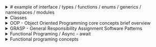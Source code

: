 <details><summary> # example of interface / types / functions / enums / generics / namespaces / modules</summary>
<p> 


## interface
```
interface SomePerson {
    name: string;
    age: number;
    greet(phrase: string): void;
}

let user1: SomePerson;

user1 = {
    name: 'Max',
    age: 30,
    greet(phrase: string) {
        phrase = phrase + ' ' + this.name;
    }
};

```
## type
```
type AddFn = (a: number, b: number) => number;  // type alias for function type (function signature)  
let add: AddFn;                                  
add = (n1: number, n2: number) => {
    return n1 + n2;
};
```

## simple types 
```
let name2: string = 'Max';
let age: number = 30;
let hasHobbies: boolean = true;
```
## array types
```
let hobbies: string[] = ['Sports', 'Cooking'];
let hobbies2: any[] = ['Sports', 1, true];
```
## tuples
```
let address: [string, number] = ['Superstreet', 99];
```
## enums
```
enum Color {
    Gray,   // 0
    Green,  // 1
    Blue    // 2
}

let myColor: Color = Color.Green;
console.log(myColor);   // 1
```
</p>
</details>

<details><summary> Classes </summary>
<p> 

# classes
```
class Person {
    name: string;  // public
    private type: string;   // private 
    protected TheAge: number = 30; // protected

    constructor(name: string, public username: string) { // public username: string is a shortcut for this.username = username; 
        this.name = name;
    }

    printAge() {
        console.log(this.TheAge);
        this.setType('Old Guy'); // can access private method
    }

    private setType(type: string) {
        this.type = type;
        console.log(this.type);
    }
}

const person = new Person('Max', 'max');
console.log(person.name, person.username);
```
## inheritance 
```
class Max extends Person {
    // name = 'Max'; // override name property
    constructor(username: string) {
        super('Max', username);
        this.TheAge = 31;
    }
}

const max = new Max('max');
console.log(max);
```
## getters & setters
```
class Plant {
    private _species: string = 'Default';

    get species() {
        return this._species;
    }

    set species(value: string) {
        if (value.length > 3) {
            this._species = value;
        } else {
            this._species = 'Default';
        }
    }
}

let plant = new Plant();
console.log(plant.species);

plant.species = 'AB';
console.log(plant.species);

plant.species = 'Green Plant';
console.log(plant.species);
```
## static properties & methods
 static properties & methods are attached to the class itself, not to the instances of the class
```
class Helpers {
    static PI: number = 3.14;       
    static calcCircumference(diameter: number): number {
        return this.PI * diameter;
    }
}

console.log(2 * Helpers.PI);
console.log(Helpers.calcCircumference(8));

```
## abstract classes
 abstract classes are base classes from which other classes may be derived. They may not be instantiated directly.
 abstract classes may contain implementation details for its members. The abstract keyword is used to define abstract classes as well as abstract methods within an abstract class.
```
abstract class Project {
    projectName: string = 'Default';
    budget: number = 1000;

    abstract changeName(name: string): void;

    calcBudget() {
        return this.budget * 2;
    }
}

class ITProject extends Project {
    changeName(name: string): void {
        this.projectName = name;
    }
}

let newProject = new ITProject();
console.log(newProject);
newProject.changeName('Super IT Project');
console.log(newProject);
```
## private constructors
 private constructors are used to prevent the class from being instantiated
```
class OnlyOne {
    private static instance: OnlyOne;

    private constructor(public name: string) {}

    static getInstance() {
        if (!OnlyOne.instance) {
            OnlyOne.instance = new OnlyOne('The Only One');
        }
        return OnlyOne.instance;
    }
}

// let wrong = new OnlyOne('The Only One'); // error
let right = OnlyOne.getInstance();
console.log(right.name);
// right.name = 'Something else'; // error
```
## namespaces
 namespaces are used to organize code into logical groups and to provide a way to handle name collisions
```
namespace MyMath {
    const PI = 3.14;

    export function calcCircumference(diameter: number) {
        return diameter * PI;
    }

    export function calcRectangle(width: number, length: number) {
        return width * length;
    }
}

console.log(MyMath.calcCircumference(8));
console.log(MyMath.calcRectangle(8, 20));
```
## modules -
 modules are used to organize code into logical groups and to provide a way to handle name collisions
 modules are executed within their own scope, not in the global scope; this means that variables, functions, classes, etc. declared in a module are not visible outside the module unless they are explicitly exported using one of the export forms.  
```
// module.ts
export class SomeClass {
    public someProperty: string = 'someProperty';
}

// app.ts
 import { SomeClass } from './module';

 let someClass = new SomeClass();
 console.log(someClass.someProperty);
```
## decorators -

 decorators are functions that can be attached to classes, methods, accessors, properties, or parameters. Decorators use the form @expression, where expression must evaluate to a function that will be called at runtime with information about the decorated declaration.
 decorators are a stage 2 proposal for JavaScript and are available as an experimental feature of TypeScript.
 decorators are a TypeScript feature that allow you to add both annotations and a meta-programming syntax for class declarations and members. Decorators are a stage 2 proposal for JavaScript and are available as an experimental feature of TypeScript.
 ```
let logged = function(target: any, propertyName: string | Symbol) {
    console.log(target);
    console.log(propertyName);
}

class Person {
    @logged
    name: string;

    constructor() {
        console.log('Hi!');
    }
}
```
## factory
```
function logging(value: boolean) {
    return value ? logged : null;
}

class Car {
    
        @logging(true)
        name: string;
    
        constructor() {}
    }
```
## advanced
```
function printable(constructorFn: Function) {
    constructorFn.prototype.print = function() {
        console.log(this);
    }
}

@printable
class Plant {
    name = 'Green Plant';
}

const plant = new Plant();
(<any>plant).print();
```
## method decorator
 a method decorator is declared just before a method declaration. The method decorator is applied to the Property Descriptor for the method, and can be used to observe, modify, or replace a method definition.
 a method decorator cannot be used in a declaration file, or in any other ambient context (such as in the body of an ambient function expression).
 a method decorator is applied when the class containing the decorated method is declared. The decorator is called as a function at runtime, with the following three arguments:
 1. For a static member, the constructor function of the class. For an instance member, the prototype of the class.
 2. The name of the member.
 3. The Property Descriptor for the member.
```
function editable(value: boolean) {
    return function(target: any, propName: string, descriptor: PropertyDescriptor) {
        descriptor.writable = value;
    }
}

function overwritable(value: boolean) {
    return function(target: any, propName: string): any {
        const newDescriptor: PropertyDescriptor = {
            writable: value
        };
        return newDescriptor;
    }
}

class Project {
    @overwritable(false)
    projectName: string;

    constructor(name: string) {
        this.projectName = name;
    }

    @editable(false)
    calcBudget() {
        console.log(1000);
    }
}

const project = new Project('Super Project');
project.calcBudget();
project.calcBudget = function() {
    console.log(2000);
}
project.calcBudget();
```
## parameter decorator
 a parameter decorator is declared just before a parameter declaration. A parameter decorator is applied to the constructor function of the class for a static member, or the prototype of the class for an instance member.
 a parameter decorator cannot be used in a declaration file, or in any other ambient context (such as in the body of an ambient function expression).
```
function printInfo(target: any, methodName: string, paramIndex: number) {
    console.log('Target: ', target);
    console.log('methodName: ', methodName);
    console.log('paramIndex: ', paramIndex);
}

class Course {
    name: string;

    constructor(name: string) {
        this.name = name;
    }

    printStudentNumbers(mode: string, @printInfo printAll: boolean) {
        if (printAll) {
            console.log(10000);
        } else {
            console.log(2000);
        }
    }
}

const course = new Course('Super Course');
course.printStudentNumbers('anything', true);
```
</p>
</details>

<details><summary>  OOP - Object Oriented Programming core concepts brief overview</summary>
<p>


## Inheritance -
 is a mechanism in which one object acquires all the properties and behaviors of a parent object. It is an important part of object-oriented programming (OOP) in which one class acquires the properties (methods and fields) of another. With the use of inheritance the information is made manageable in a hierarchical order.
## encapsulation ( get / set) -
 is the mechanism of wrapping the data (variables) and code acting on the data (methods) together as a single unit. In encapsulation, the variables of a class will be hidden from other classes, and can be accessed only through the methods of their current class. Therefore, it is also known as data hiding.
```

class Person {
    private name: string;
    private type: string;
    private age: number = 27;

    constructor(name: string, public username: string) {
        this.name = name;
    }

    printAge() {
        console.log(this.age);
        this.setType("Old Guy");
    }

    private setType(type: string) {
        this.type = type;
        console.log(this.type);
    }
}
```
## PolyMorphism -
 is the ability of a variable, function, or object to take on many forms. The most common use of polymorphism in OOP occurs when a parent class reference is used to refer to a child class object.
 Polymorphism reffering to interfaces and abstract classes - is a design principle that allows a class to be defined by its behavior and not by its attributes. Polymorphism is achieved by using abstract classes and interfaces.
 Polymorphism reffering to inheritance - is a design principle that allows a class to be defined by its behavior and not by its attributes. Polymorphism is achieved by using inheritance.
```
class Car {
    protected name: string;

    constructor(name: string) {
        this.name = name;
    }

    printName() {
        console.log(this.name);
    }
}
```
## Abstraction -
 is the process of hiding the implementation details from the user, only the functionality will be provided to the user. In other words, the user will have the information on what the object does instead of how it does it.
```

class Car {
    protected name: string;

    constructor(name: string) {
        this.name = name;
    }

    printName() {
        console.log(this.name);
    }
}
```
# Interfaces -

 An interface is a syntactical contract that an entity should conform to. An interface defines the syntax that any entity must adhere to. Interfaces are used to achieve abstraction and also to support the concept of loose coupling in software design.
 Interfaces are similar to abstract classes. Both define abstract members that are implemented in derived classes. However, interfaces define only abstract members, whereas abstract classes can define both abstract and non-abstract members. In addition, interfaces cannot contain implementation for their members, whereas abstract classes can. Members of an interface are public by default.
```

interface NamedPerson {
    firstName: string;
    age?: number;
    [propName: string]: any;
    greet(lastName: string): void;
}

function greet(person: NamedPerson) {
    console.log("Hello, " + person.firstName);
}

function changeName(person: NamedPerson) {
    person.firstName = "Anna";
}

const person: NamedPerson = {
    firstName: "Max",
    hobbies: ["Cooking", "Sports"],
    greet(lastName: string) {
        console.log("Hi, I am " + this.firstName + " " + lastName);
    }

}

greet(person);
```
</p>
</details>

<details><summary> 
 GRASP - General Responsibility Assignment Software Patterns</summary>
<p>

 GRASP oop concepts:
        -G -  Generalization 
        -R -  Reusability
        -A -  Abstraction
        -S -  Specialization
        -P -  Polymorphism
## Creator -
 is a class that creates other objects. It is responsible for knowing which classes need to be instantiated. It is also responsible for knowing how the instances of these classes will be created and used.
```

class Person {
    private name: string;
    private age: number;

    constructor(name: string, age: number) {
        this.name = name;
        this.age = age;
    }
}

class PersonFactory {
    static createPerson(name: string, age: number) {
        return new Person(name, age);
    }
}

const person = PersonFactory.createPerson('Max', 27);
```
## Controller - 
is a class that controls the flow of data between the view and the model. It is responsible for knowing which data needs to be displayed and when. It is also responsible for knowing which model objects need to be updated and when.

```
class Person {
    private name: string;
    private age: number;

    constructor(name: string, age: number) {
        this.name = name;
        this.age = age;
    }
}

class PersonFactory {
    static createPerson(name: string, age: number) {
        return new Person(name, age);
    }
}

class PersonController {
    private persons: Person[] = [];

    addPerson(name: string, age: number) {
        const person = PersonFactory.createPerson(name, age);
        this.persons.push(person);
    }
}

const personController = new PersonController();

personController.addPerson('Max', 27);
```
## High Cohesion - 
is a measure of how strongly related the responsibilities of a class are. A class with high cohesion is focused on a single responsibility and has a small number of instance variables. A class with low cohesion has many responsibilities and many instance variables.
```
class Person {
    private name: string;
    private age: number;

    constructor(name: string, age: number) {
        this.name = name;
        this.age = age;
    }
}

class PersonFactory {
    static createPerson(name: string, age: number) {
        return new Person(name, age);
    }
}

class PersonController {
    private persons: Person[] = [];

    addPerson(name: string, age: number) {
        const person = PersonFactory.createPerson(name, age);
        this.persons.push(person);
    }
}

const personController = new PersonController();

personController.addPerson('Max', 27);
```
## Low Coupling -
 is a measure of how dependent one class is on another. A class with low coupling depends on as few other classes as possible. A class with high coupling depends on many other classes.
```
class Person {
    private name: string;
    private age: number;

    constructor(name: string, age: number) {
        this.name = name;
        this.age = age;
    }
}

class PersonFactory {
    static createPerson(name: string, age: number) {
        return new Person(name, age);
    }
}

class PersonController {
    private persons: Person[] = [];

    addPerson(name: string, age: number) {
        const person = PersonFactory.createPerson(name, age);
        this.persons.push(person);
    }
}

const personController = new PersonController();

personController.addPerson('Max', 27);
```
## Inversion of Control -
 is a design principle that allows the control flow of a program to be inverted. Inversion of control is achieved by using a framework that takes control of the flow of a program and delegates the execution of tasks to other objects.
```

class Car {
    drive() {
        console.log('Driving...');
    }
}

class CarFactory {
    static createCar() {
        return new Car();
    }
}

class CarController {
    private car: Car;

    constructor() {
        this.car = CarFactory.createCar();
    }

    drive() {
        this.car.drive();
    }
}

const carController = new CarController();

carController.drive();
```
## Dependency Injection -
 is a design pattern that allows the removal of hard-coded dependencies and makes it possible to change them, whether at runtime or compile time.
```
class cat {
    meow() {
        console.log('Meow!');
    }
}

class CatFactory {
    static createCat() {
        return new Cat();
    }
}

class CatController {
    private cat: Cat;

    constructor(cat: Cat) {
        this.cat = cat;
    }

    meow() {
        this.cat.meow();
    }
}

const cat = CatFactory.createCat();
const catController = new CatController(cat);

catController.meow();
```
</p>
</details>



<details><summary> Functional Programing / Async - await</summary>
<p>

## destructuring

```
let array = [1, 2, 3, 4, 5];

let [a, b, c, d, e] = array;

```

## spread operator
```
let array = [1, 2, 3, 4, 5];

let array2 = [...array, 6, 7, 8, 9, 10];

```
## rest operator
```
function sum(...args: number[]): number {
    let sum = 0;
    for (let arg of args) {
        sum += arg;
    }
    return sum;
    }

```

## default parameters
```
function sum(a: number, b: number = 0): number {
    return a + b  ;
    }
```


## arrow functions
```
let sum = (a: number, b: number): number => a + b;
```

# map / filter / reduce / sort / forEach / split / join / slice / splice / toString 

# map
map creates a new array with the results of calling a provided function on every element in the calling array.
```
let array = [1, 2, 3, 4, 5];
let items = {
    name: 'alex',price: 10,
    name: 'alex2',price: 20,
    name: 'alex3',price: 30,
}
```
```
let array2 = array.map((value) => value * 2); 
let items2 = items.map((value) => value.price * 2);
```
# filter
filter creates a new array with all elements that pass the test implemented by the provided function.
```
let array2 = array.filter((value) => value > 3);
let items2 = items.filter((value) => value.price > 10);
```
# reduce
reduce applies a function against an accumulator and each element in the array (from left to right) to reduce it to a single value.
```
let array2 = array.reduce((accumulator, currentValue) => accumulator + currentValue);
let items2 = items.reduce((accumulator, currentValue) => accumulator + currentValue.price);
```
# sort
sort sorts the elements of an array in place and returns the sorted array.
```
let array2 = array.sort((a, b) => a - b);
let items2 = items.sort((a, b) => a.price - b.price); //sort by price
```
# forEach
forEach executes a provided function once for each array element.
```
array.forEach((value) => console.log(value));
```
# split
split splits a String object into an array of strings by separating the string into substrings.
```
let string = '12345';

let array = string.split('');
```

# join
join joins all elements of an array into a string.
```
let string = array.join('');
```

# slice
slice extracts a section of a string and returns it as a new string, without modifying the original string.
```
let string2 = string.slice(2);
```

# splice
splice changes the contents of an array by removing or replacing existing elements and/or adding new elements in place.
```
let array2 = array.splice(2, 1);
```
toString
toString returns a string representing the specified array and its elements.
```
let string = array.toString();
```
# async / await
async / await is a way to write asynchronous code that looks synchronous.
async / await is built on top of promises.
asyncronous code is code that is not executed in order and is executed at a later time.
it is superior to synchronous code because it does not block the execution of other code.

```

let asyncFunc = async () => {
    try {
        let MapFilter = await MapFilter();
        return MapFilter;
    } catch (error) {
        console.log(error);
    }
    }

let MapFilter = () => {
    let array = [1, 2, 3, 4, 5];
    let array2 = array.map((value) => value * 2).filter((value) => value > 3);
    return array2;
    }

asyncFunc().then((result) => console.log(result));
```

</p>
</details>




<details><summary> 
 Functional programing concepts</summary>
<p>
 1. Pure functions ,
 2. Immutability
 3. First class functions
 4. Higher order functio
 5. Currying
 6. Composition
 7. Point free style
 8. Lazy evaluation
 9. Recursion
 10. Referential transparency
 11. Algebraic data types
 12. Pattern matching
 13. Type classes
 14. Monads
 15. Functors
 16. Applicatives
 17. Monoids


# 1. Pure functions
 A pure function is a function that has no side effects and always returns the same result given the same arguments.
 Pure functions are idempotent, meaning that they can be called multiple times with the same arguments without changing the result or state of the program.
 Pure functions are also referentially transparent, meaning that they can be replaced with their return value without changing the behavior of the program.
 Pure functions are easier to test, compose, and reason about than impure functions.

# 2. Immutability
 Immutability is a state in which an object cannot be modified after it is created.
 Immutability is a core concept in functional programming.
 Immutability makes it easier to reason about your code because you know that an object will never change.
 Immutability also makes it easier to test your code because you don't have to worry about the state of an object changing during a test.
 Immutability is also a performance optimization because it allows JavaScript engines to make certain assumptions about your code that they would not be able to make if your code were mutable.

# 3. First class functions
 A first class function is a function that can be assigned to a variable, passed as an argument to another function, or returned from another function.
 First class functions are a core concept in functional programming.
 First class functions allow you to abstract over actions, not just values.
 First class functions allow you to treat functions as values and pass functions as arguments to other functions, which is called higher order functions.

# 4. Higher order functions
 A higher order function is a function that takes a function as an argument, returns a function, or both.
 Higher order functions are a core concept in functional programming.
 Higher order functions allow you to abstract over actions, not just values.
 Higher order functions allow you to treat functions as values and pass functions as arguments to other functions, which is called higher order functions.

# 5. Currying
 Currying is the process of transforming a function that takes multiple arguments into a function that takes them one at a time.
 Currying is a core concept in functional programming.
 Currying is useful for partial application.
 Currying is useful for creating reusable, composable functions.

# 6. Composition
 Composition is the process of combining two or more functions to produce a new function.
 Composition is a core concept in functional programming.
 Composition is useful for creating reusable, composable functions.

```
const compose = (f, g) => x => f(g(x));
const toUpperCase = x => x.toUpperCase();
const exclaim = x => x + '!';
const shout = compose(exclaim, toUpperCase);
shout('send in the clowns');
```
# 7. Point free style
 Point free style is the process of composing functions without explicitly mentioning the arguments to the composed functions.
 Point free style is a core concept in functional programming.
 Point free style is useful for creating reusable, composable functions.

# 8. Lazy evaluation
 Lazy evaluation is the process of deferring the evaluation of an expression until its value is needed.
 Lazy evaluation is a core concept in functional programming.
 Lazy evaluation is useful for creating reusable, composable functions.

```
const repeat = (str, times) => {
  let result = '';
  for (let i = 0; i < times; i++) {
    result += str;
  }
  return result;
}
```

# 9. Recursion
 Recursion is the process of defining something in terms of itself.
 Recursion is a core concept in functional programming.
 Recursion is useful for creating reusable, composable functions.
```
const repeat2 = (str, times, result = '') => {
    if (times <= 0) {
        return result;
    }
    return repeat(str, times - 1, result + str);
    }
const repeat3 = (str, times) => times <= 0 ? '' : repeat(str, times - 1, str + str);
```

# 10. Referential transparency
 Referential transparency is the property of an expression that can be replaced with its value without changing the behavior of the program.

# 11. Algebraic data types
 An algebraic data type is a type that is defined by its values.
 Algebraic data types are a core concept in functional programming.

# 12. Pattern matching
 Pattern matching is the process of checking a value against a pattern.

# 13. Type classes
 A type class is a set of types that share certain common behaviors.

# 14. Monads
 A monad is a type that implements the monad interface by providing a flatMap method.

# 15. Functors
 A functor is a type that implements the functor interface by providing a map method.

# 16. Applicatives
 An applicative is a type that implements the applicative interface by providing an ap method.

# 17. Monoids
 A monoid is a type that implements the monoid interface by providing an empty method and a concat method.





# call by reference 
 means that the object is passed by reference, not by value.
 The reference is passed to the function, so if the function changes the object's properties, that change is visible outside the function, as shown in the following example:
 ```
const one = {
  name: 'one',
}

const two = one;

two.name = 'two';

console.log(one.name); // two
```
# call by value
 means that the object is passed by value, not by reference.
 The value is passed to the function, so if the function changes the object's properties, that change is not visible outside the function, as shown in the following example:
```
const one2 = {
  name: 'one',
}

const two2 = {
  ...one2,
};

two2.name = 'two';

console.log(one2.name); // one
```
## map / filter / reduce prototype methods

# map

```
let myMap = [1, 2, 3, 4, 5].map((item) => {
  return item * 2;
}

Array.prototype.myMap  = function (callback ) {
  let result = [];
  for (let i = 0; i < this.length; i++) {
    result.push(callback(this[i], i, this));  // callback(item, index, array)
  }
  return result ;
}

```
#filter
```
let myFilter = [1, 2, 3, 4, 5].filter((item) => {
  return item > 2;
}

Array.prototype.myFilter = function (callback) {
  let result = [];
  for (let i = 0; i < this.length; i++) {
    if (callback(this[i], i, this)) {  // callback(item, index, array)
      result.push(this[i]);
    }
```
#reduce
```
let myReduce = [1, 2, 3, 4, 5].reduce((acc, item) => {
  return acc + item;
}

Array.prototype.myReduce = function (callback, initialValue) {
  let acc = initialValue;
  let i = 0;
  if (initialValue === undefined) {
    acc = this[0];
    i = 1;
  }
  for (i; i < this.length; i++) {
    acc = callback(acc, this[i], i, this);  // callback(acc, item, index, array)
  }
  return acc;
}
```